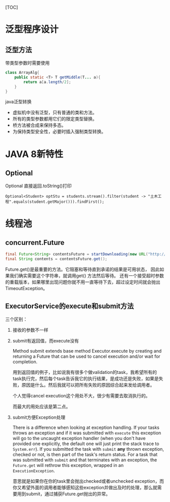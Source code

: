 [TOC]



# 泛型程序设计

## 泛型方法

带类型参数时需要使用<T>

```java
class ArrayAlg{
    public static <T> T getMiddle(T... a){
        return a[a.length/2];
    }
}
```

java泛型转换

- 虚拟机中没有泛型，只有普通的类和方法。
- 所有的类型参数都用它们的限定类型替换。
- 桥方法被合成来保持多态。
- 为保持类型安全性，必要时插入强制类型转换。

# JAVA 8新特性

## **Optional**

Optional<Student> 直接返回.toString()打印

`Optional<Student> optStu = students.stream().filter(student -> "土木工程".equals(student.getMajor())).findFirst();`

# 线程池

## **concurrent.Future**

```java
final Future<String> contentsFuture = startDownloading(new URL("http://www.example.com"));
final String contents = contentsFuture.get();
```

Future.get()是最重要的方法。它阻塞和等待直到承诺的结果是可用状态， 因此如果我们确实需要这个字符串，就调用get() 方法然后等待。 还有一个接受超时参数的重载版本，如果哪里出现问题你就不用一直等待下去，超过设定时间就会抛出 TimeoutException。



## ExecutorService的execute和submit方法

三个区别：

1. 接收的参数不一样

2. submit有返回值，而execute没有

   Method submit extends base method Executor.execute by creating and returning a Future that can be used to cancel execution and/or wait for completion. 

   用到返回值的例子，比如说我有很多个做validation的task，我希望所有的task执行完，然后每个task告诉我它的执行结果，是成功还是失败，如果是失败，原因是什么。然后我就可以把所有失败的原因综合起来发给调用者。

   个人觉得cancel execution这个用处不大，很少有需要去取消执行的。

   而最大的用处应该是第二点。

3. submit方便Exception处理

   There is a difference when looking at exception handling. If your tasks throws an exception and if it was submitted with `execute` this exception will go to the uncaught exception handler (when you don't have provided one explicitly, the default one will just print the stack trace to `System.err`). If you submitted the task with `submit` **any** thrown exception, checked or not, is then part of the task's return status. For a task that was submitted with `submit` and that terminates with an exception, the `Future.get` will rethrow this exception, wrapped in an `ExecutionException`.

   意思就是如果你在你的task里会抛出checked或者unchecked exception，而你又希望外面的调用者能够感知这些exception并做出及时的处理，那么就需要用到submit，通过捕获Future.get抛出的异常。

